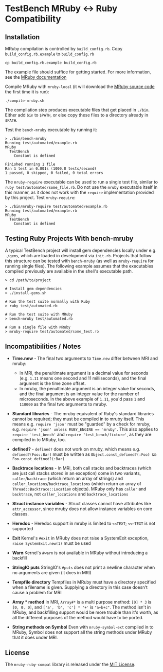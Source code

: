 # TestBench MRuby <-> Ruby Compatibility

## Installation

MRuby compilation is controlled by `build_config.rb`. Copy `build_config.rb.example` to `build_config.rb`

    cp build_config.rb.example build_config.rb

The example file should suffice for getting started. For more information, see the [MRuby documentation](https://github.com/mruby/mruby/blob/master/doc/guides/compile.md)

Compile MRuby with `mruby-local` (it will download the [MRuby source code](https://github.com/mruby/mruby) the first time it is run):

    ./compile-mruby.sh

The compilation step produces executable files that get placed in `./bin`. Either add `bin` to `$PATH`, or else copy these files to a directory already in `$PATH`.

Test the `bench-mruby` executable by running it:

    > ./bin/bench-mruby
    Running test/automated/example.rb
    MRuby
      TestBench
        Constant is defined

    Finished running 1 file
    Ran 1 test in 0.001s (1000.0 tests/second)
    1 passed, 0 skipped, 0 failed, 0 total errors

The `mruby-require` executable can be used to run a single test file, similar to `ruby test/automated/some_file.rb`. Do not use the `mruby` executable itself in this manner, as it does not work with the `require` implementation provided by this project. Test `mruby-require`:

    > ./bin/mruby-require test/automated/example.rb
    Running test/automated/example.rb
    MRuby
      TestBench
        Constant is defined

## Testing Ruby Projects With bench-mruby

A typical TestBench project will install gem dependencies locally under e.g. `./gems`, which are loaded in development via `init.rb`. Projects that follow this structure can be tested with `bench-mruby` (as well as `mruby-require` for running single files). The following example assumes that the executables compiled previously are available in the shell's executable path.

    > cd /path/to/project

    # Install gem dependencies
    > ./install-gems.sh

    # Run the test suite normally with Ruby
    > ruby test/automated.rb

    # Run the test suite with MRuby
    > bench-mruby test/automated.rb

    # Run a single file with MRuby
    > mruby-require test/automated/some_test.rb

## Incompatibilities / Notes

- **Time.new** - The final two arguments to `Time.new` differ between MRI and mruby:
  - In MRI, the penultimate argument is a decimal value for seconds (e.g. `1.11` means one second and 11 milliseconds), and the final argument is the time zone offset.
  - In mruby, the penultimate argument is an integer value for seconds, and the final argument is an integer value for the number of microseconds. In the above example of `1.11`, you'd pass `1` and `110000` as the final two arguments to mruby.

- **Standard libraries** - The mruby equivalent of Ruby's standard libraries cannot be required; they must be compiled in to mruby itself. This means e.g. `require 'json'` must be "guarded" by a check for mruby, e.g. `require 'json' unless RUBY_ENGINE == 'mruby'`. This also applies to `require 'test_bench'` and `require 'test_bench/fixture'`, as they are compiled in to MRuby, too.

- **defined?** - `defined?` does not work on mruby, which means e.g. `defined?(Foo::Bar)` must be written as `Object.const_defined?(:Foo) && Foo.const_defined?(:Bar)`

- **Backtrace locations** - In MRI, both call stacks and backtraces (which are just call stacks stored in an exception) come in two variants, `caller`/`backtrace` (which return an array of strings) and `caller_locations`/`backtrace_locations` (which return an array of `Thread::Backtrace::Location` objects). MRuby only has `caller` and `backtrace`, not `caller_locations` and `backtrace_locations`

- **Struct instance variables** - Struct classes cannot have attributes like `attr_accessor`, since mruby does not allow instance variables on core classes.

- **Heredoc** - Heredoc support in mruby is limited to `<<TEXT`; `<<~TEXT` is not supported

- **Exit** Kernel's `#exit` in MRuby does not raise a SystemExit exception, `raise SystemExit.new(1)` must be used

- **Warn** Kernel's `#warn` is not available in MRuby without introducing a backfill

- **StringIO puts** StringIO's `#puts` does not print a newline character when no arguments are given (it does in MRI)

- **Tempfile directory** Tempfiles in MRuby must have a directory specified when a filename is given. Supplying a directory in this case doesn't cause a problem for MRI

- **Array * method** In MRI, `Array#*` is a multi purpose method: `[0] * 3` is `[0, 0, 0]`, and `['a', 'b', 'c'] * '+'` is `"a+b+c"`. The method isn't in MRuby, and backfilling support would be more trouble than it's worth, as all the different purposes of the method would have to be ported.

- **String methods on Symbol** Even with `mruby-symbol-ext` compiled in to MRuby, Symbol does not support all the string methods under MRuby that it does under MRI.

## License

The `mruby-ruby-compat` library is released under the [MIT License](https://github.com/test-bench/mruby-ruby-compat/blob/master/MIT-License.txt).
